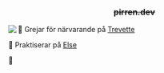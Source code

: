 <h3 align="center"><s>pirren.dev</s></h3>

<img align="left" src="https://github-readme-stats.vercel.app/api/top-langs/?theme=tokyonight&username=pirren&layout=compact&hide_border=true&card_width=250" />

🌱 Grejar för närvarande på [Trevette](https://github.com/pirren/TrevetteApp)

👯 Praktiserar på [Else](https://else.se/)

🤔
<!--
**pirren/pirren** is a ✨ _special_ ✨ repository because its `README.md` (this file) appears on your GitHub profile.

Here are some ideas to get you started:

- 🔭 I’m currently working on ...
- 👯 I’m looking to collaborate on ...

- 💬 Ask me about ...
- 📫 How to reach me: ...
- 😄 Pronouns: ...
- ⚡ Fun fact: ...
-->

